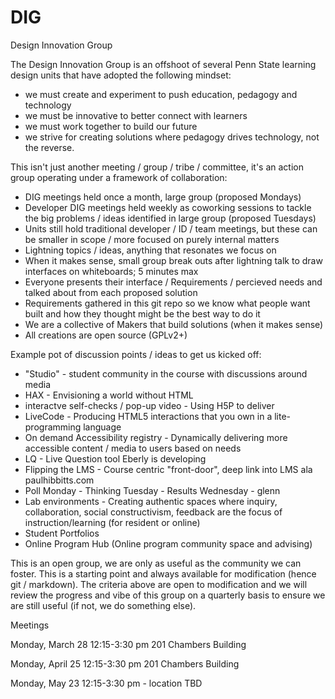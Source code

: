 # DIG
Design Innovation Group

The Design Innovation Group is an offshoot of several Penn State learning design units that have adopted the following mindset:
- we must create and experiment to push education, pedagogy and technology
- we must be innovative to better connect with learners
- we must work together to build our future
- we strive for creating solutions where pedagogy drives technology, not the reverse.

This isn't just another meeting / group / tribe / committee, it's an action group operating under a framework of collaboration:
- DIG meetings held once a month, large group (proposed Mondays)
- Developer DIG meetings held weekly as coworking sessions to tackle the big problems / ideas identified in large group (proposed Tuesdays)
- Units still hold traditional developer / ID / team meetings, but these can be smaller in scope / more focused on purely internal matters
- Lightning topics / ideas, anything that resonates we focus on
- When it makes sense, small group break outs after lightning talk to draw interfaces on whiteboards; 5 minutes max
- Everyone presents their interface / Requirements / percieved needs and talked about from each proposed solution
- Requirements gathered in this git repo so we know what people want built and how they thought might be the best way to do it
- We are a collective of Makers that build solutions (when it makes sense)
- All creations are open source (GPLv2+)

Example pot of discussion points / ideas to get us kicked off:
- "Studio" - student community in the course with discussions around media
- HAX - Envisioning a world without HTML
- interactve self-checks / pop-up video - Using H5P to deliver
- LiveCode - Producing HTML5 interactions that you own in a lite-programming language
- On demand Accessibility registry - Dynamically delivering more accessible content / media to users based on needs
- LQ - Live Question tool Eberly is developing
- Flipping the LMS - Course centric "front-door", deep link into LMS ala paulhibbitts.com
- Poll Monday - Thinking Tuesday - Results Wednesday - glenn
- Lab environments - Creating authentic spaces where inquiry, collaboration, social constructivism, feedback are the focus of instruction/learning (for resident or online)
- Student Portfolios
- Online Program Hub (Online program community space and advising)

This is an open group, we are only as useful as the community we can foster. This is a starting point and always available for modification (hence git / markdown). The criteria above are open to modification and we will review the progress and vibe of this group on a quarterly basis to ensure we are still useful (if not, we do something else).

Meetings

Monday, March 28 12:15-3:30 pm 201 Chambers Building

Monday, April 25 12:15-3:30 pm 201 Chambers Building

Monday, May 23 12:15-3:30 pm - location TBD
